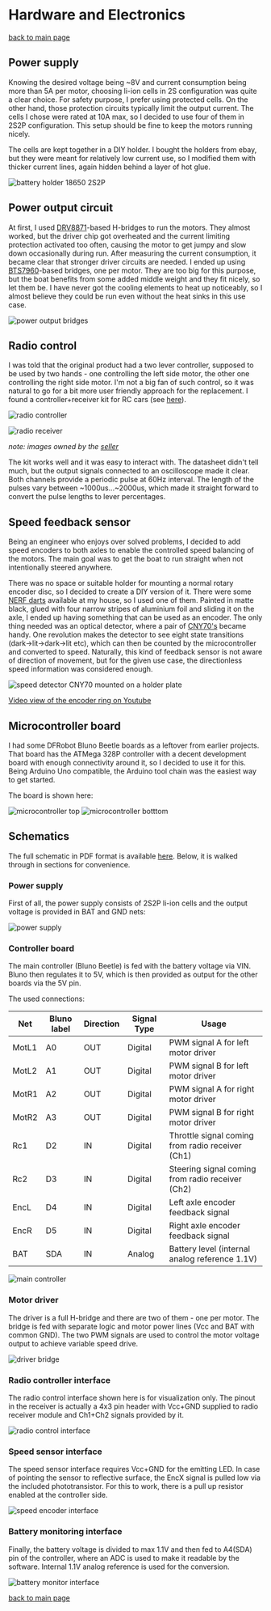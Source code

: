 # Hardware and Electronics

[back to main page](README.md)

## Power supply
Knowing the desired voltage being ~8V and current consumption being more than 5A per motor, choosing li-ion cells in 2S configuration was quite a clear choice. For safety purpose, I prefer using protected cells. On the other hand, those protection circuits typically limit the output current. The cells I chose were rated at 10A max, so I decided to use four of them in 2S2P configuration. This setup should be fine to keep the motors running nicely.

The cells are kept together in a DIY holder. I bought the holders from ebay, but they were meant for relatively low current use, so I modified them with thicker current lines, again hidden behind a layer of hot glue.

![battery holder 18650 2S2P](photos/batteryholder.jpg)

## Power output circuit
At first, I used [DRV8871](https://www.ti.com/product/DRV8871)-based H-bridges to run the motors. They almost worked, but the driver chip got overheated and the current limiting protection activated too often, causing the motor to get jumpy and slow down occasionally during run.
After measuring the current consumption, it became clear that stronger driver circuits are needed. I ended up using [BTS7960](https://www.partco.fi/en/electromechanics/motors/motor-controllersdrivers/19263-bts7960b-modul.html)-based bridges, one per motor. They are too big for this purpose, but the boat benefits from some added middle weight and they fit nicely, so let them be. I have never got the cooling elements to heat up noticeably, so I almost believe they could be run even without the heat sinks in this use case.

![power output bridges](photos/poweroutput.jpg)

## Radio control
I was told that the original product had a two lever controller, supposed to be used by two hands - one controlling the left side motor, the other one controlling the right side motor. I'm not a big fan of such control, so it was natural to go for a bit more user friendly approach for the replacement.
I found a controller+receiver kit for RC cars (see [here](https://www.rhs.fi/rc-tarvikkeet-1/radiolaitteet/radio/muut/maxam-e0105-xt-16-2-4ghz-3-kanals-rattradio.html)).

![radio controller](photos/rhs_controller.jpg)

![radio receiver](photos/rhs_receiver.jpg)

*note: images owned by the [seller](https://www.rhs.fi/)*

The kit works well and it was easy to interact with. The datasheet didn't tell much, but the output signals connected to an oscilloscope made it clear. Both channels provide a periodic pulse at 60Hz interval. The length of the pulses vary between ~1000us...~2000us, which made it straight forward to convert the pulse lengths to lever percentages.

## Speed feedback sensor
Being an engineer who enjoys over solved problems, I decided to add speed encoders to both axles to enable the controlled speed balancing of the motors. The main goal was to get the boat to run straight when not intentionally steered anywhere.

There was no space or suitable holder for mounting a normal rotary encoder disc, so I decided to create a DIY version of it. There were some [NERF darts](https://www.hasbro.com/common/productimages/fi_FI/CCCE147C5056900B10553FA593C070AD/converted1ffcb02be85a88a948de298296f6b2eaec526f63.jpg) available at my house, so I used one of them. Painted in matte black, glued with four narrow stripes of aluminium foil and sliding it on the axle, I ended up having something that can be used as an encoder. The only thing needed was an optical detector, where a pair of [CNY70's](https://www.vishay.com/docs/83751/cny70.pdf) became handy. One revolution makes the detector to see eight state transitions (dark->lit->dark->lit etc), which can then be counted by the microcontroller and converted to speed. Naturally, this kind of feedback sensor is not aware of direction of movement, but for the given use case, the directionless speed information was considered enough.

![speed detector CNY70 mounted on a holder plate](photos/speeddetector.jpg)

[Video view of the encoder ring on Youtube](https://youtu.be/PrkZCHm4Xqk)

## Microcontroller board
I had some DFRobot Bluno Beetle boards as a leftover from earlier projects. That board has the ATMega 328P controller with a decent development board with enough connectivity around it, so I decided to use it for this. Being Arduino Uno compatible, the Arduino tool chain was the easiest way to get started.

The board is shown here:

![microcontroller top](photos/dfrobottop.jpg)
![microcontroller botttom](photos/dfrobotbottom.jpg)


## Schematics
The full schematic in PDF format is available [here](https://github.com/djtremolo/RcBoatController/blob/main/doc/schematics/schematic.pdf). Below, it is walked through in sections for convenience.

### Power supply
First of all, the power supply consists of 2S2P li-ion cells and the output voltage is provided in BAT and GND nets:

![power supply](schematics/powersupply.png)

### Controller board
The main controller (Bluno Beetle) is fed with the battery voltage via VIN. Bluno then regulates it to 5V, which is then provided as output for the other boards via the 5V pin.

The used connections:

| Net | Bluno label | Direction | Signal Type | Usage |
| -- | -- | -- | -- | -- |
| MotL1 |A0 | OUT | Digital | PWM signal A for left motor driver |
| MotL2 |A1 | OUT | Digital | PWM signal B for left motor driver |
| MotR1 |A2 | OUT | Digital | PWM signal A for right motor driver |
| MotR2 |A3 | OUT | Digital | PWM signal B for right motor driver |
| Rc1 |D2 | IN | Digital | Throttle signal coming from radio receiver (Ch1) |
| Rc2 |D3 | IN | Digital | Steering signal coming from radio receiver (Ch2) |
| EncL |D4 | IN | Digital | Left axle encoder feedback signal |
| EncR |D5 | IN | Digital | Right axle encoder feedback signal  |
| BAT |SDA | IN | Analog | Battery level (internal analog reference 1.1V) |

![main controller](schematics/controller.png)

### Motor driver
The driver is a full H-bridge and there are two of them - one per motor. The bridge is fed with separate logic and motor power lines (Vcc and BAT with common GND). The two PWM signals are used to control the motor voltage output to achieve variable speed drive.

![driver bridge](schematics/driverbridge.png)

### Radio controller interface
The radio control interface shown here is for visualization only. The pinout in the receiver is actually a 4x3 pin header with Vcc+GND supplied to radio receiver module and Ch1+Ch2 signals provided by it.

![radio control interface](schematics/radiocontrolinterface.png)

### Speed sensor interface
The speed sensor interface requires Vcc+GND for the emitting LED. In case of pointing the sensor to reflective surface, the EncX signal is pulled low via the included phototransistor. For this to work, there is a pull up resistor enabled at the controller side.

![speed encoder interface](schematics/encoderinterface.png)

### Battery monitoring interface
Finally, the battery voltage is divided to max 1.1V and then fed to A4(SDA) pin of the controller, where an ADC is used to make it readable by the software. Internal 1.1V analog reference is used for the conversion.

![battery monitor interface](schematics/batterymonitorinterface.png)

[back to main page](README.md)
